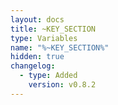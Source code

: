 ```yaml
---
layout: docs
title: ~KEY_SECTION
type: Variables
name: "%~KEY_SECTION%"
hidden: true
changelog:
  - type: Added
    version: v0.8.2
---
```

